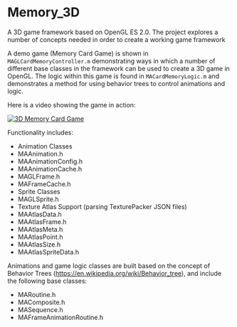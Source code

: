 # Memory_3D

A 3D game framework based on OpenGL ES 2.0. The project explores a number of concepts needed in order to create a working game framework 

A demo game (Memory Card Game) is shown in `MAGLCardMemoryController.m` demonstrating ways in which a number of different base classes in the framework can be used to create a 3D game in OpenGL. The logic within this game is found in `MACardMemoryLogic.m` and demonstrates a method for using behavior trees to control animations and logic.

Here is a video showing the game in action:

[![3D Memory Card Game](http://i.imgur.com/NFMGiiO.png)](https://www.youtube.com/watch?v=SN3WDzMHgbE "3D Memory Card Game")

Functionality includes:
* Animation Classes
 * MAAnimation.h
 * MAAnimationConfig.h
 * MAAnimationCache.h
 * MAGLFrame.h
 * MAFrameCache.h
* Sprite Classes
 * MAGLSprite.h
* Texture Atlas Support (parsing TexturePacker JSON files)
 * MAAtlasData.h
 * MAAtlasFrame.h
 * MAAtlasMeta.h
 * MAAtlasPoint.h
 * MAAtlasSize.h
 * MAAtlasSpriteData.h

Animations and game logic classes are built based on the concept of Behavior Trees (https://en.wikipedia.org/wiki/Behavior_tree), and include the following base classes:
* MARoutine.h
* MAComposite.h
* MASequence.h
* MAFrameAnimationRoutine.h
